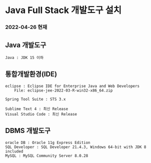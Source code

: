 # Java Full Stack 개발도구 설치
### 2022-04-26 현재

## Java 개발도구
```
Java : JDK 15 이하
```

## 통합개발환경(IDE)
```
eclipse : Eclipse IDE for Enterprise Java and Web Developers   
	File: eclipse-jee-2022-03-R-win32-x86_64.zip

Spring Tool Suite : STS 3.x	

Sublime Text 4 : 최신 Release
Visual Studio Code : 최신 Release
```


## DBMS 개발도구
```
oracle DB : Oracle 11g Express Edition  
SQL Developer : SQL Developer 21.4.3, Windows 64-bit with JDK 8 included
MySQL : MySQL Community Server 8.0.28
```


